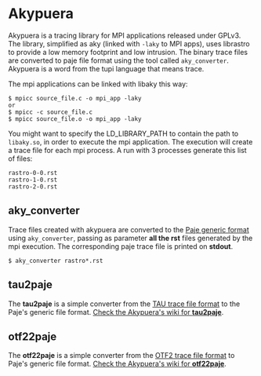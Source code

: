 Akypuera 
========

Akypuera is a tracing library for MPI applications released under GPLv3.
The library, simplified as aky (linked with `-laky` to MPI apps), uses 
librastro to provide a low memory footprint and low intrusion. The binary
trace files are converted to paje file format using the tool called
`aky_converter`. Akypuera is a word from the tupi language that means trace.

The mpi applications can be linked with libaky this way:

    $ mpicc source_file.c -o mpi_app -laky 
    or
    $ mpicc -c source_file.c
    $ mpicc source_file.o -o mpi_app -laky

You might want to specify the LD_LIBRARY_PATH to contain the path to
`libaky.so`, in order to execute the mpi application. The execution
will create a trace file for each mpi process. A run with 3 processes
generate this list of files:

    rastro-0-0.rst
    rastro-1-0.rst
    rastro-2-0.rst

aky_converter
-------------

Trace files created with akypuera are converted to the [Paje generic
format](http://paje.sf.net) using `aky_converter`, passing as
parameter __all the rst__ files generated by the mpi execution.  The
corresponding paje trace file is printed on __stdout__.

    $ aky_converter rastro*.rst

tau2paje
--------

The __tau2paje__ is a simple converter from the [TAU trace file
format](http://www.cs.uoregon.edu/Research/tau/) to the Paje's generic
file format. [Check the Akypuera's wiki for
__tau2paje__](https://github.com/schnorr/akypuera/wiki/TAUWithAkypuera).

otf22paje
---------

The __otf22paje__ is a simple converter from the [OTF2 trace file
format](http://www.vi-hps.org/projects/score-p/) to Paje's generic
file format.  [Check the Akypuera's wiki for
__otf22paje__](https://github.com/schnorr/akypuera/wiki/OTF2WithAkypuera).
